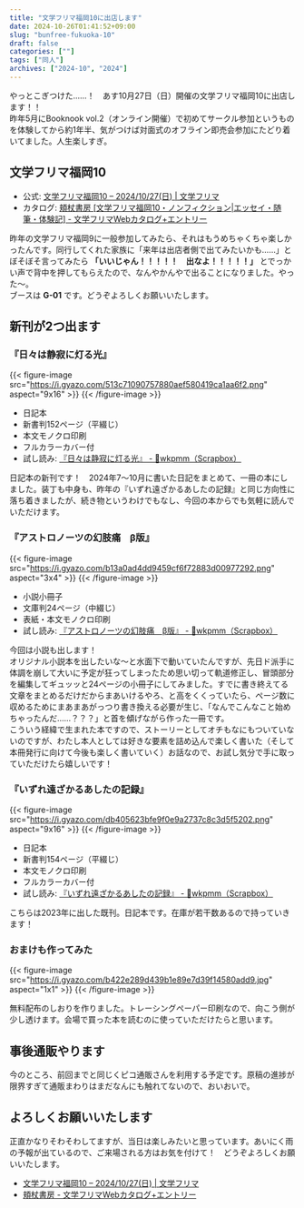 ```yaml
---
title: "文学フリマ福岡10に出店します"
date: 2024-10-26T01:41:52+09:00
slug: "bunfree-fukuoka-10"
draft: false
categories: [""]
tags: ["同人"]
archives: ["2024-10", "2024"]
---
```

やっとこぎつけた……！　あす10月27日（日）開催の文学フリマ福岡10に出店します！！  
昨年5月にBooknook vol.2（オンライン開催）で初めてサークル参加というものを体験してから約1年半、気がつけば対面式のオフライン即売会参加にたどり着いてました。人生楽しすぎ。

## 文学フリマ福岡10

- 公式: [文学フリマ福岡10 – 2024/10/27(日) | 文学フリマ](https://bunfree.net/event/fukuoka10/)
- カタログ: [頬杖書房 [文学フリマ福岡10・ノンフィクション|エッセイ・随筆・体験記] - 文学フリマWebカタログ+エントリー](https://c.bunfree.net/c/fukuoka10/!/G/1)

昨年の文学フリマ福岡9に一般参加してみたら、それはもうめちゃくちゃ楽しかったんです。同行してくれた家族に「来年は出店者側で出てみたいかも……」とぼそぼそ言ってみたら **「いいじゃん！！！！！　出なよ！！！！！」** とでっかい声で背中を押してもらえたので、なんやかんやで出ることになりました。やった〜。  
ブースは **G-01** です。どうぞよろしくお願いいたします。

## 新刊が2つ出ます

### 『日々は静寂に灯る光』

{{< figure-image src="https://i.gyazo.com/513c71090757880aef580419ca1aa6f2.png" aspect="9x16" >}}
{{< /figure-image >}}

- 日記本
- 新書判152ページ（平綴じ）
- 本文モノクロ印刷
- フルカラーカバー付
- 試し読み: [『日々は静寂に灯る光』 - 📝wkpmm（Scrapbox）](https://scrapbox.io/wkpmm/%E3%80%8E%E6%97%A5%E3%80%85%E3%81%AF%E9%9D%99%E5%AF%82%E3%81%AB%E7%81%AF%E3%82%8B%E5%85%89%E3%80%8F)

日記本の新刊です！　2024年7〜10月に書いた日記をまとめて、一冊の本にしました。装丁も中身も、昨年の『いずれ遠ざかるあしたの記録』と同じ方向性に落ち着きましたが、続き物というわけでもなし、今回の本からでも気軽に読んでいただけます。

### 『アストロノーツの幻肢痛　β版』

{{< figure-image src="https://i.gyazo.com/b13a0ad4dd9459cf6f72883d00977292.png" aspect="3x4" >}}
{{< /figure-image >}}

- 小説小冊子
- 文庫判24ページ（中綴じ）
- 表紙・本文モノクロ印刷
- 試し読み: [『アストロノーツの幻肢痛　β版』 - 📝wkpmm（Scrapbox）](https://scrapbox.io/wkpmm/%E3%80%8E%E3%82%A2%E3%82%B9%E3%83%88%E3%83%AD%E3%83%8E%E3%83%BC%E3%83%84%E3%81%AE%E5%B9%BB%E8%82%A2%E7%97%9B%E3%80%80%CE%B2%E7%89%88%E3%80%8F)

今回は小説も出します！  
オリジナル小説本を出したいな〜と水面下で動いていたんですが、先日ド派手に体調を崩して大いに予定が狂ってしまったため思い切って軌道修正し、冒頭部分を編集してギュッッと24ページの小冊子にしてみました。すでに書き終えてる文章をまとめるだけだからまあいけるやろ、と高をくくっていたら、ページ数に収めるためにまあまあがっつり書き換える必要が生じ、「なんでこんなこと始めちゃったんだ……？？？」と首を傾げながら作った一冊です。  
こういう経緯で生まれた本ですので、ストーリーとしてオチもなにもついていないのですが、わたし本人としては好きな要素を詰め込んで楽しく書いた（そして本冊発行に向けて今後も楽しく書いていく）お話なので、お試し気分で手に取っていただけたら嬉しいです！

### 『いずれ遠ざかるあしたの記録』

{{< figure-image src="https://i.gyazo.com/db405623bfe9f0e9a2737c8c3d5f5202.png" aspect="9x16" >}}
{{< /figure-image >}}

- 日記本
- 新書判154ページ（平綴じ）
- 本文モノクロ印刷
- フルカラーカバー付
- 試し読み: [『いずれ遠ざかるあしたの記録』 - 📝wkpmm（Scrapbox）](https://scrapbox.io/wkpmm/%E3%80%8E%E3%81%84%E3%81%9A%E3%82%8C%E9%81%A0%E3%81%96%E3%81%8B%E3%82%8B%E3%81%82%E3%81%97%E3%81%9F%E3%81%AE%E8%A8%98%E9%8C%B2%E3%80%8F)

こちらは2023年に出した既刊。日記本です。在庫が若干数あるので持っていきます！

### おまけも作ってみた

{{< figure-image src="https://i.gyazo.com/b422e289d439b1e89e7d39f14580add9.jpg" aspect="1x1" >}}
{{< /figure-image >}}

無料配布のしおりを作りました。トレーシングペーパー印刷なので、向こう側が少し透けます。会場で買った本を読むのに使っていただけたらと思います。

## 事後通販やります

今のところ、前回までと同じくピコ通販さんを利用する予定です。原稿の進捗が限界すぎて通販まわりはまだなんにも触れてないので、おいおいで。

## よろしくお願いいたします

正直かなりそわそわしてますが、当日は楽しみたいと思っています。あいにく雨の予報が出ているので、ご来場される方はお気を付けて！　どうぞよろしくお願いいたします。

- [文学フリマ福岡10 – 2024/10/27(日) | 文学フリマ](https://bunfree.net/event/fukuoka10/)
- [頬杖書房 - 文学フリマWebカタログ+エントリー](https://c.bunfree.net/c/fukuoka10/!/G/1)